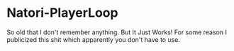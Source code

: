 # Natori-PlayerLoop
So old that I don't remember anything. But It Just Works! 
For some reason I publicized this shit which apparently you don't have to use.
~~~~
